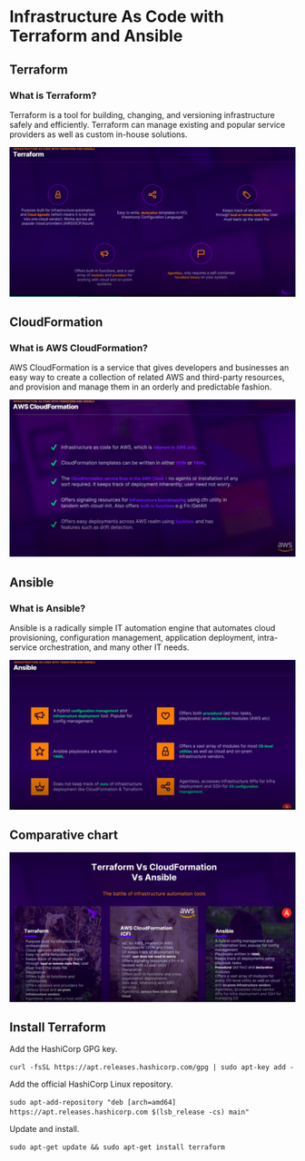 # Infrastructure As Code with Terraform and Ansible
## Terraform

### What is Terraform?
Terraform is a tool for building, changing, and versioning infrastructure safely and efficiently. Terraform can manage existing and popular service providers as well as custom in-house solutions.


![Terraform keys](assets/Terraform1.png)

## CloudFormation
### What is AWS CloudFormation?
AWS CloudFormation is a service that gives developers and businesses an easy way to create a collection of related AWS and third-party resources, and provision and manage them in an orderly and predictable fashion.

![ClouFormation keys](assets/cf-definition.png)

## Ansible
### What is Ansible?
Ansible is a radically simple IT automation engine that automates cloud provisioning, configuration management, application deployment, intra-service orchestration, and many other IT needs.


![Terraform keys](assets/ans-definition.png)

## Comparative chart
![Terraform keys](assets/iac-compare.png)

## Install Terraform
Add the HashiCorp GPG key.

`curl -fsSL https://apt.releases.hashicorp.com/gpg | sudo apt-key add -`

Add the official HashiCorp Linux repository.

`sudo apt-add-repository "deb [arch=amd64] https://apt.releases.hashicorp.com $(lsb_release -cs) main"`

Update and install.

`sudo apt-get update && sudo apt-get install terraform`

